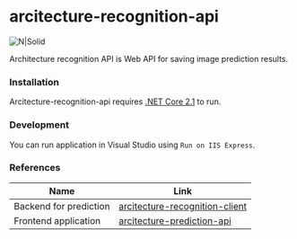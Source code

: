 # arcitecture-recognition-api 
![N|Solid](https://avatars1.githubusercontent.com/u/6582119?s=280&v=4 ) 

Architecture recognition API is Web API for saving image prediction results.

### Installation
Arcitecture-recognition-api requires [.NET Core 2.1](https://dotnet.microsoft.com/download/dotnet-core/2.1) to run.

### Development 
You can run application in Visual Studio using `Run on IIS Express`.

### References 

| Name | Link |
| ------ | ------ |
| Backend for prediction | [arcitecture-recognition-client](https://github.com/NeliaNovichenko/arcitecture-recognition-client) |
| Frontend application | [arcitecture-prediction-api](https://github.com/NeliaNovichenko/arcitecture-prediction-api) |
